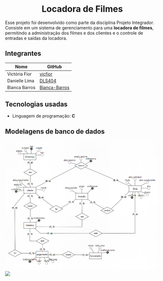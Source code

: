 <h1 align="center"> Locadora de Filmes </h1>

Esse projeto foi desenvolvido como parte da disciplina Projeto Integrador. Consiste em um sistema de gerenciamento para uma **locadora de filmes**, permitindo a administração dos filmes e dos clientes e o controle de entradas e saídas da locadora.

## Integrantes

| Nome          |     GitHub                                        |
| ------------- | --------------------------------------------------|
| Victória Fior | [vicfior](https://github.com/vicfior)             |
| Danielle Lima | [DLS404](https://github.com/DLS404)               |
| Bianca Barros | [Bianca-Barros](https://github.com/Bianca-Barros) |


## Tecnologias usadas
* Linguagem de programação: **C**

## Modelagens de banco de dados

<p float="left">
  <img src="imagens/modelo conceitual.png" width="500" /> 
  <img src="imagens/modelo lógico.png" width="500" />
</p>

